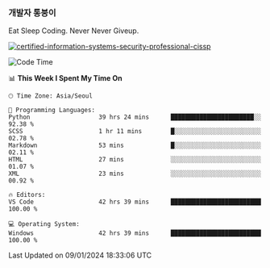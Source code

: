 ### 개발자 통붕이
Eat Sleep Coding.
Never Never Giveup.

[![certified-information-systems-security-professional-cissp](https://user-images.githubusercontent.com/44606727/157613689-acd84ec6-5f8f-4e79-89d9-a8d51f033634.png)](https://www.credly.com/badges/f394a010-85a0-450b-9136-8043af01d71c/public_url)

<!--START_SECTION:waka-->
![Code Time](http://img.shields.io/badge/Code%20Time-2%2C333%20hrs%2053%20mins-blue)

📊 **This Week I Spent My Time On** 

```text
🕑︎ Time Zone: Asia/Seoul

💬 Programming Languages: 
Python                   39 hrs 24 mins      ███████████████████████░░   92.38 % 
SCSS                     1 hr 11 mins        █░░░░░░░░░░░░░░░░░░░░░░░░   02.78 % 
Markdown                 53 mins             █░░░░░░░░░░░░░░░░░░░░░░░░   02.11 % 
HTML                     27 mins             ░░░░░░░░░░░░░░░░░░░░░░░░░   01.07 % 
XML                      23 mins             ░░░░░░░░░░░░░░░░░░░░░░░░░   00.92 % 

🔥 Editors: 
VS Code                  42 hrs 39 mins      █████████████████████████   100.00 % 

💻 Operating System: 
Windows                  42 hrs 39 mins      █████████████████████████   100.00 % 
```


 Last Updated on 09/01/2024 18:33:06 UTC
<!--END_SECTION:waka-->
